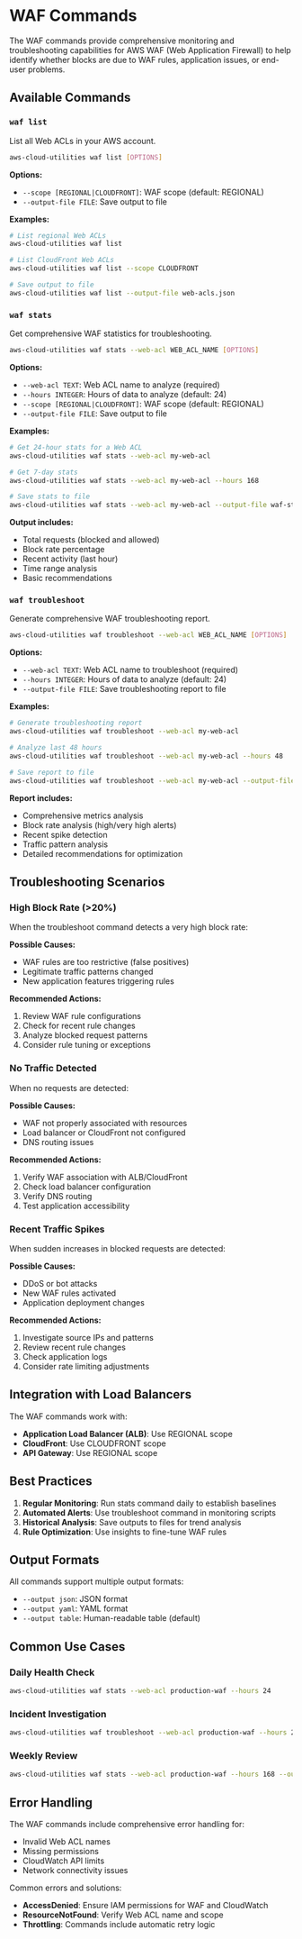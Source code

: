 # WAF Commands

The WAF commands provide comprehensive monitoring and troubleshooting capabilities for AWS WAF (Web Application Firewall) to help identify whether blocks are due to WAF rules, application issues, or end-user problems.

## Available Commands

### `waf list`

List all Web ACLs in your AWS account.

```bash
aws-cloud-utilities waf list [OPTIONS]
```

**Options:**
- `--scope [REGIONAL|CLOUDFRONT]`: WAF scope (default: REGIONAL)
- `--output-file FILE`: Save output to file

**Examples:**
```bash
# List regional Web ACLs
aws-cloud-utilities waf list

# List CloudFront Web ACLs
aws-cloud-utilities waf list --scope CLOUDFRONT

# Save output to file
aws-cloud-utilities waf list --output-file web-acls.json
```

### `waf stats`

Get comprehensive WAF statistics for troubleshooting.

```bash
aws-cloud-utilities waf stats --web-acl WEB_ACL_NAME [OPTIONS]
```

**Options:**
- `--web-acl TEXT`: Web ACL name to analyze (required)
- `--hours INTEGER`: Hours of data to analyze (default: 24)
- `--scope [REGIONAL|CLOUDFRONT]`: WAF scope (default: REGIONAL)
- `--output-file FILE`: Save output to file

**Examples:**
```bash
# Get 24-hour stats for a Web ACL
aws-cloud-utilities waf stats --web-acl my-web-acl

# Get 7-day stats
aws-cloud-utilities waf stats --web-acl my-web-acl --hours 168

# Save stats to file
aws-cloud-utilities waf stats --web-acl my-web-acl --output-file waf-stats.json
```

**Output includes:**
- Total requests (blocked and allowed)
- Block rate percentage
- Recent activity (last hour)
- Time range analysis
- Basic recommendations

### `waf troubleshoot`

Generate comprehensive WAF troubleshooting report.

```bash
aws-cloud-utilities waf troubleshoot --web-acl WEB_ACL_NAME [OPTIONS]
```

**Options:**
- `--web-acl TEXT`: Web ACL name to troubleshoot (required)
- `--hours INTEGER`: Hours of data to analyze (default: 24)
- `--output-file FILE`: Save troubleshooting report to file

**Examples:**
```bash
# Generate troubleshooting report
aws-cloud-utilities waf troubleshoot --web-acl my-web-acl

# Analyze last 48 hours
aws-cloud-utilities waf troubleshoot --web-acl my-web-acl --hours 48

# Save report to file
aws-cloud-utilities waf troubleshoot --web-acl my-web-acl --output-file troubleshoot-report.json
```

**Report includes:**
- Comprehensive metrics analysis
- Block rate analysis (high/very high alerts)
- Recent spike detection
- Traffic pattern analysis
- Detailed recommendations for optimization

## Troubleshooting Scenarios

### High Block Rate (>20%)
When the troubleshoot command detects a very high block rate:

**Possible Causes:**
- WAF rules are too restrictive (false positives)
- Legitimate traffic patterns changed
- New application features triggering rules

**Recommended Actions:**
1. Review WAF rule configurations
2. Check for recent rule changes
3. Analyze blocked request patterns
4. Consider rule tuning or exceptions

### No Traffic Detected
When no requests are detected:

**Possible Causes:**
- WAF not properly associated with resources
- Load balancer or CloudFront not configured
- DNS routing issues

**Recommended Actions:**
1. Verify WAF association with ALB/CloudFront
2. Check load balancer configuration
3. Verify DNS routing
4. Test application accessibility

### Recent Traffic Spikes
When sudden increases in blocked requests are detected:

**Possible Causes:**
- DDoS or bot attacks
- New WAF rules activated
- Application deployment changes

**Recommended Actions:**
1. Investigate source IPs and patterns
2. Review recent rule changes
3. Check application logs
4. Consider rate limiting adjustments

## Integration with Load Balancers

The WAF commands work with:

- **Application Load Balancer (ALB)**: Use REGIONAL scope
- **CloudFront**: Use CLOUDFRONT scope
- **API Gateway**: Use REGIONAL scope

## Best Practices

1. **Regular Monitoring**: Run stats command daily to establish baselines
2. **Automated Alerts**: Use troubleshoot command in monitoring scripts
3. **Historical Analysis**: Save outputs to files for trend analysis
4. **Rule Optimization**: Use insights to fine-tune WAF rules

## Output Formats

All commands support multiple output formats:
- `--output json`: JSON format
- `--output yaml`: YAML format  
- `--output table`: Human-readable table (default)

## Common Use Cases

### Daily Health Check
```bash
aws-cloud-utilities waf stats --web-acl production-waf --hours 24
```

### Incident Investigation
```bash
aws-cloud-utilities waf troubleshoot --web-acl production-waf --hours 2 --output-file incident-report.json
```

### Weekly Review
```bash
aws-cloud-utilities waf stats --web-acl production-waf --hours 168 --output-file weekly-stats.json
```

## Error Handling

The WAF commands include comprehensive error handling for:
- Invalid Web ACL names
- Missing permissions
- CloudWatch API limits
- Network connectivity issues

Common errors and solutions:
- **AccessDenied**: Ensure IAM permissions for WAF and CloudWatch
- **ResourceNotFound**: Verify Web ACL name and scope
- **Throttling**: Commands include automatic retry logic
